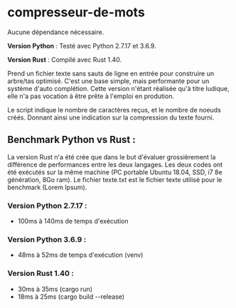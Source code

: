 # compresseur-de-mots

Aucune dépendance nécessaire.

**Version Python** : Testé avec Python 2.7.17 et 3.6.9.

**Version Rust** : Compilé avec Rust 1.40.

Prend un fichier texte sans sauts de ligne en entrée pour construire un arbre/tas optimisé.
C'est une base simple, mais performante pour un système d'auto complétion.
Cette version n'étant réalisée qu'à titre ludique, elle n'a pas vocation à être prête à l'emploi en prodution.

Le script indique le nombre de caractères reçus, et le nombre de noeuds créés.
Donnant ainsi une indication sur la compression du texte fourni.

## Benchmark Python vs Rust :
La version Rust n'a été crée que dans le but d'évaluer grossièrement la différence de performances entre les deux langages.
Les deux codes ont été exécutés sur la même machine (PC portable Ubuntu 18.04, SSD, i7 8e génération, 8Go ram).
Le fichier texte.txt est le fichier texte utilisé pour le benchmark (Lorem Ipsum).

### Version Python 2.7.17 : 
  - 100ms à 140ms de temps d'exécution
  
### Version Python 3.6.9 : 
  - 48ms à 52ms de temps d'exécution (venv)
  
### Version Rust 1.40 : 
  - 30ms à 35ms (cargo run)
  - 18ms à 25ms (cargo build --release)
